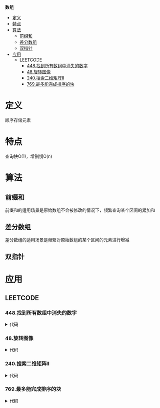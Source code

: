 **数组**

- [定义](#定义)
- [特点](#特点)
- [算法](#算法)
  - [前缀和](#前缀和)
  - [差分数组](#差分数组)
  - [双指针](#双指针)
- [应用](#应用)
  - [LEETCODE](#leetcode)
    - [448.找到所有数组中消失的数字](#448找到所有数组中消失的数字)
    - [48.旋转图像](#48旋转图像)
    - [240.搜索二维矩阵II](#240搜索二维矩阵ii)
    - [769.最多能完成排序的块](#769最多能完成排序的块)

# 定义 #
顺序存储元素

# 特点 #
查询快O(1)，增删慢O(n)

# 算法 #
## 前缀和 ##
前缀和的适用场景是原始数组不会被修改的情况下，频繁查询某个区间的累加和

## 差分数组 ##
差分数组的适用场景是频繁对原始数组的某个区间的元素进行增减

## 双指针 ##

# 应用 #
## LEETCODE ##
### 448.找到所有数组中消失的数字 ###
<details>
<summary>代码</summary>
<pre>
<code>
function findDisappearedNumbers($nums) {
    $n = count($nums);
    foreach ($nums as $num) {
        $index = ($num - 1) % $n;
        $nums[$index] += $n;
    }
    $res = [];
    for ($i = 0; $i < $n; $i++) {
        if ($nums[$i] <= $n) {
            array_push($res, $i + 1);
        }
    }
    return $res;
}
</code>
</pre>
</details>

### 48.旋转图像 ###
<details>
<summary>代码</summary>
<pre>
<code>
function rotate(&$matrix) {
    $m = count($matrix);
    $n = count($matrix[0]);
    for ($i = 0; $i < floor($m / 2); $i++) {
        for ($j = 0; $j < $n; $j++) {
            list($matrix[$i][$j], $matrix[$m - 1 - $i][$j]) = [$matrix[$m - 1 - $i][$j], $matrix[$i][$j]];
        }
    }
    for ($i = 0; $i < $m; $i++) {
        for ($j = 0; $j < $i; $j++) {
            list($matrix[$i][$j], $matrix[$j][$i]) = [$matrix[$j][$i], $matrix[$i][$j]];
        }
    }
}
</code>
</pre>
</details>

### 240.搜索二维矩阵II ###
<details>
<summary>代码</summary>
<pre>
<code>
function searchMatrix($matrix, $target) {
    $m = count($matrix);
    $n = count($matrix[0]);
    list($row, $col) = [$m - 1, 0];
    while ($row >= 0 && $col < $n) {
        if ($matrix[$row][$col] > $target) {
            $row--;
        } else if ($matrix[$row][$col] < $target) {
            $col++;
        } else {
            return true;
        }
    }
    return false;
}
</code>
</pre>
</details>

### 769.最多能完成排序的块 ###
<details>
<summary>代码</summary>
<pre>
<code>
function maxChunksToSorted($arr) {
    $len = count($arr);
    $sum = 0;
    $max = 0;
    for ($i = 0; $i < $len; $i++) {
        $max = max($max, $arr[$i]);
        if ($max == $i) {
            $sum++;
        }
    }
    return $sum;
}
</code>
</pre>
</details>